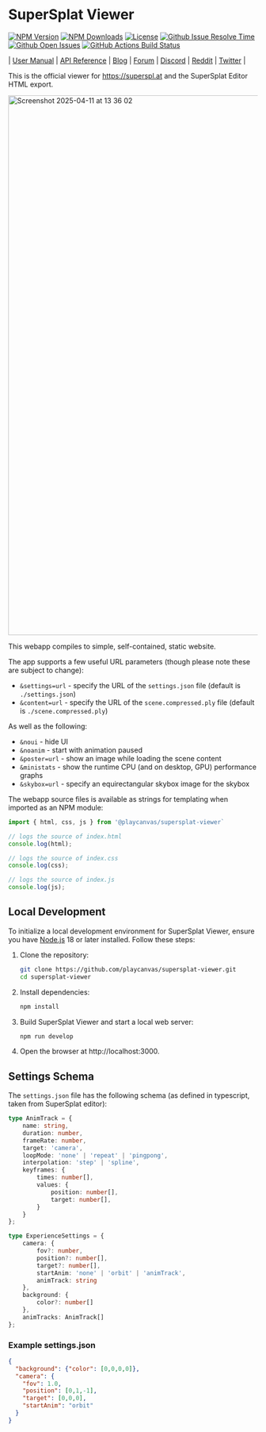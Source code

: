 # SuperSplat Viewer

[![NPM Version][npm-version-badge]][npm-url]
[![NPM Downloads][npm-downloads-badge]][npm-trends-url]
[![License][license-badge]][license-url]
[![Github Issue Resolve Time][issue-resolve-badge]][isitmaintained-url]
[![Github Open Issues][open-issues-badge]][isitmaintained-url]
[![GitHub Actions Build Status][build-status-badge]][workflow-url]

| [User Manual][manual-url] | [API Reference][api-url] | [Blog][blog-url] | [Forum][forum-url] | [Discord][discord-url] | [Reddit][reddit-url] | [Twitter][twitter-url] |

This is the official viewer for https://superspl.at and the SuperSplat Editor HTML export.

<img width="1088" alt="Screenshot 2025-04-11 at 13 36 02" src="https://github.com/user-attachments/assets/a5e2a2eb-3064-4d73-beb9-eb9c4708b2b2" />

This webapp compiles to simple, self-contained, static website.

The app supports a few useful URL parameters (though please note these are subject to change):
- `&settings=url` - specify the URL of the `settings.json` file (default is `./settings.json`)
- `&content=url` - specify the URL of the `scene.compressed.ply` file (default is `./scene.compressed.ply`)

As well as the following:
- `&noui` - hide UI
- `&noanim` - start with animation paused
- `&poster=url` - show an image while loading the scene content
- `&ministats` - show the runtime CPU (and on desktop, GPU) performance graphs
- `&skybox=url` - specify an equirectangular skybox image for the skybox

The webapp source files is available as strings for templating when imported as an NPM module:

```ts
import { html, css, js } from '@playcanvas/supersplat-viewer`

// logs the source of index.html
console.log(html);

// logs the source of index.css
console.log(css);

// logs the source of index.js
console.log(js);
```

## Local Development

To initialize a local development environment for SuperSplat Viewer, ensure you have [Node.js](https://nodejs.org/) 18 or later installed. Follow these steps:

1. Clone the repository:

   ```sh
   git clone https://github.com/playcanvas/supersplat-viewer.git
   cd supersplat-viewer
   ```

2. Install dependencies:

   ```sh
   npm install
   ```

3. Build SuperSplat Viewer and start a local web server:

   ```sh
   npm run develop
   ```

4. Open the browser at http://localhost:3000.

## Settings Schema

The `settings.json` file has the following schema (as defined in typescript, taken from SuperSplat editor):


```typescript
type AnimTrack = {
    name: string,
    duration: number,
    frameRate: number,
    target: 'camera',
    loopMode: 'none' | 'repeat' | 'pingpong',
    interpolation: 'step' | 'spline',
    keyframes: {
        times: number[],
        values: {
            position: number[],
            target: number[],
        }
    }
};

type ExperienceSettings = {
    camera: {
        fov?: number,
        position?: number[],
        target?: number[],
        startAnim: 'none' | 'orbit' | 'animTrack',
        animTrack: string
    },
    background: {
        color?: number[]
    },
    animTracks: AnimTrack[]
};
```

### Example settings.json

```json
{
  "background": {"color": [0,0,0,0]},
  "camera": {
    "fov": 1.0,
    "position": [0,1,-1],
    "target": [0,0,0],
    "startAnim": "orbit"
  }
}
```

[npm-version-badge]: https://img.shields.io/npm/v/@playcanvas/supersplat-viewer.svg
[npm-downloads-badge]: https://img.shields.io/npm/dw/@playcanvas/supersplat-viewer
[license-badge]: https://img.shields.io/npm/l/@playcanvas/supersplat-viewer.svg
[issue-resolve-badge]: https://isitmaintained.com/badge/resolution/playcanvas/supersplat-viewer.svg
[open-issues-badge]: https://isitmaintained.com/badge/open/playcanvas/supersplat-viewer.svg
[build-status-badge]: https://github.com/playcanvas/supersplat-viewer/actions/workflows/ci.yml/badge.svg

[npm-url]: https://www.npmjs.com/package/@playcanvas/supersplat-viewer
[npm-trends-url]: https://npmtrends.com/@playcanvas/supersplat-viewer
[license-url]: https://github.com/playcanvas/supersplat-viewer/blob/main/LICENSE
[isitmaintained-url]: https://isitmaintained.com/project/playcanvas/supersplat-viewer
[workflow-url]: https://github.com/playcanvas/supersplat-viewer/actions/workflows/ci.yml

[manual-url]: https://developer.playcanvas.com
[api-url]: https://api.playcanvas.com
[blog-url]: https://blog.playcanvas.com
[forum-url]: https://forum.playcanvas.com
[discord-url]: https://discord.gg/RSaMRzg
[reddit-url]: https://www.reddit.com/r/PlayCanvas/
[twitter-url]: https://twitter.com/intent/follow?screen_name=playcanvas